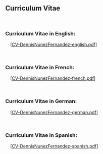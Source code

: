 <h2>Curriculum Vitae</h2>
<br/>
<h3>Curriculum Vitae in English:</h3>
<p> 
&nbsp &nbsp [<a href="CV-DennisNunezFernandez-english.pdf">CV-DennisNunezFernandez-english.pdf</a>]
</p>
<br/>
<h3>Curriculum Vitae in French:</h3>
<p> 
&nbsp &nbsp [<a href="CV-DennisNunezFernandez-french.pdf">CV-DennisNunezFernandez-french.pdf</a>]
</p>
<br/>
<h3>Curriculum Vitae in German:</h3>
<p> 
&nbsp &nbsp [<a href="CV-DennisNunezFernandez-german.pdf">CV-DennisNunezFernandez-german.pdf</a>]
</p>
<br/>
<h3>Curriculum Vitae in Spanish:</h3>
<p> 
&nbsp &nbsp [<a href="CV-DennisNunezFernandez-spanish.pdf">CV-DennisNunezFernandez-spanish.pdf</a>]
</p>
<br/>
